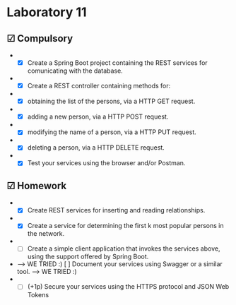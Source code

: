 # Laboratory 11

## &#9745; Compulsory
* - [x] Create a Spring Boot project containing the REST services for comunicating with the database.
* - [x] Create a REST controller containing methods for:
* - [x] obtaining the list of the persons, via a HTTP GET request.
* - [x] adding a new person, via a HTTP POST request.
* - [x] modifying the name of a person, via a HTTP PUT request.
* - [x] deleting a person, via a HTTP DELETE request.
* - [x] Test your services using the browser and/or Postman.

## &#9745; Homework
* - [x] Create REST services for inserting and reading relationships.
* - [x] Create a service for determining the first k most popular persons in the network.
* - [ ] Create a simple client application that invokes the services above, using the support offered by Spring Boot.
* --> WE TRIED :) [ ] Document your services using Swagger or a similar tool. --> WE TRIED :)
* - [ ] (+1p) Secure your services using the HTTPS protocol and JSON Web Tokens
